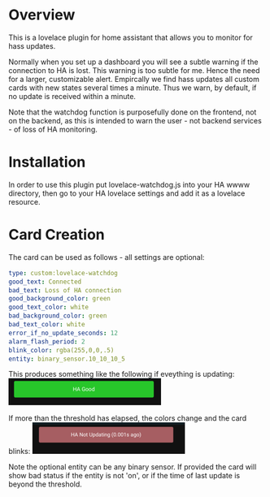# Overview

This is a lovelace plugin for home assistant that allows you to monitor for hass updates.  

Normally when you set up a dashboard you will see a subtle warning if the connection to HA is lost.  This warning is too subtle for me.  Hence the need for a larger, customizable alert.  Empircally we find hass updates all custom cards with new states several times a minute.  Thus we warn, by default, if no update is received within a minute.

Note that the watchdog function is purposefully done on the frontend, not on the backend, as this is intended to warn the user - not backend services - of loss of HA monitoring.

# Installation
In order to use this plugin put lovelace-watchdog.js into your HA wwww directory, then go to your HA lovelace settings and add it as a lovelace resource.

# Card Creation
The card can be used as follows - all settings are optional:

```yaml
type: custom:lovelace-watchdog
good_text: Connected
bad_text: Loss of HA connection
good_background_color: green
good_text_color: white
bad_background_color: green
bad_text_color: white
error_if_no_update_seconds: 12
alarm_flash_period: 2
blink_color: rgba(255,0,0,.5)
entity: binary_sensor.10_10_10_5
```

This produces something like the following if eveything is updating: ![state with no errors](img/good_med.png)

If more than the threshold has elapsed, the colors change and the card blinks: ![state with errors](img/bad_med.png)

Note the optional entity can be any binary sensor.  If provided the card will show bad status if the entity is not 'on', or if the time of last update is beyond the threshold.

